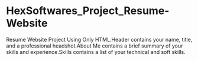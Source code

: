 # HexSoftwares_Project_Resume-Website
Resume Website Project Using Only HTML.Header contains your name, title, and a professional headshot.About Me contains a brief summary of your skills and experience.Skills contains a list of your technical and soft skills.
